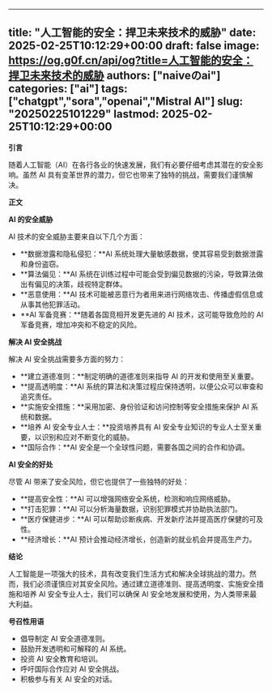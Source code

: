 
---
title: "人工智能的安全：捍卫未来技术的威胁"
date: 2025-02-25T10:12:29+00:00
draft: false
image: https://og.g0f.cn/api/og?title=人工智能的安全：捍卫未来技术的威胁
authors: ["naiveのai"]
categories: ["ai"]
tags: ["chatgpt","sora","openai","Mistral AI"]
slug: "20250225101229"
lastmod: 2025-02-25T10:12:29+00:00
---
**引言**

随着人工智能（AI）在各行各业的快速发展，我们有必要仔细考虑其潜在的安全影响。虽然 AI 具有变革世界的潜力，但它也带来了独特的挑战，需要我们谨慎解决。

**正文**

**AI 的安全威胁**

AI 技术的安全威胁主要来自以下几个方面：

- **数据泄露和隐私侵犯：**AI 系统处理大量敏感数据，使其容易受到数据泄露和身份盗窃。
- **算法偏见：**AI 系统在训练过程中可能会受到偏见数据的污染，导致算法做出有偏见的决策，歧视特定群体。
- **恶意使用：**AI 技术可能被恶意行为者用来进行网络攻击、传播虚假信息或从事其他犯罪活动。
- **AI 军备竞赛：**随着各国竞相开发更先进的 AI 技术，这可能导致危险的 AI 军备竞赛，增加冲突和不稳定的风险。

**解决 AI 安全挑战**

解决 AI 安全挑战需要多方面的努力：

- **建立道德准则：**制定明确的道德准则来指导 AI 的开发和使用至关重要。
- **提高透明度：**AI 系统的算法和决策过程应保持透明，以便公众可以审查和追究责任。
- **实施安全措施：**采用加密、身份验证和访问控制等安全措施来保护 AI 系统和数据。
- **培养 AI 安全专业人士：**投资培养具有 AI 安全专业知识的专业人士至关重要，以识别和应对不断变化的威胁。
- **国际合作：**AI 安全是一个全球性问题，需要各国之间的合作和协调。

**AI 安全的好处**

尽管 AI 带来了安全风险，但它也提供了一些独特的好处：

- **提高安全性：**AI 可以增强网络安全系统，检测和响应网络威胁。
- **打击犯罪：**AI 可以分析海量数据，识别犯罪模式并协助执法部门。
- **医疗保健进步：**AI 可以帮助诊断疾病、开发新疗法并提高医疗保健的可及性。
- **经济增长：**AI 预计会推动经济增长，创造新的就业机会并提高生产力。

**结论**

人工智能是一项强大的技术，具有改变我们生活方式和解决全球挑战的潜力。然而，我们必须谨慎应对其安全风险。通过建立道德准则、提高透明度、实施安全措施和培养 AI 安全专业人士，我们可以确保 AI 安全地发展和使用，为人类带来最大利益。

**号召性用语**

* 倡导制定 AI 安全道德准则。
* 鼓励开发透明和可解释的 AI 系统。
* 投资 AI 安全教育和培训。
* 呼吁国际合作应对 AI 安全挑战。
* 积极参与有关 AI 安全的对话。